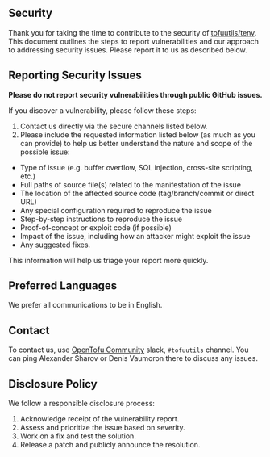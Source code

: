## Security

Thank you for taking the time to contribute to the security of [tofuutils/tenv](https://github.com/tofuutils/tenv). This document outlines the steps to report vulnerabilities and our approach to addressing security issues. Please report it to us as described below.

## Reporting Security Issues

**Please do not report security vulnerabilities through public GitHub issues.**

If you discover a vulnerability, please follow these steps:

1. Contact us directly via the secure channels listed below.
2. Please include the requested information listed below (as much as you can provide) to help us better understand the nature and scope of the possible issue:
  * Type of issue (e.g. buffer overflow, SQL injection, cross-site scripting, etc.)
  * Full paths of source file(s) related to the manifestation of the issue
  * The location of the affected source code (tag/branch/commit or direct URL)
  * Any special configuration required to reproduce the issue
  * Step-by-step instructions to reproduce the issue
  * Proof-of-concept or exploit code (if possible)
  * Impact of the issue, including how an attacker might exploit the issue
  * Any suggested fixes.

This information will help us triage your report more quickly.

## Preferred Languages

We prefer all communications to be in English.

## Contact
To contact us, use [OpenTofu Community](https://opentofucommunity.slack.com/) slack, `#tofuutils` channel. You can ping Alexander Sharov or Denis Vaumoron there to discuss any issues.

## Disclosure Policy

We follow a responsible disclosure process:
1. Acknowledge receipt of the vulnerability report.
2. Assess and prioritize the issue based on severity.
3. Work on a fix and test the solution.
4. Release a patch and publicly announce the resolution.
